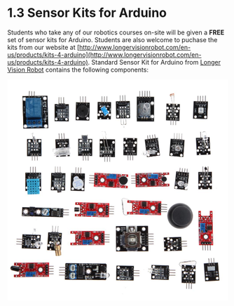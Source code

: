 # 1.3 Sensor Kits for Arduino

Students who take any of our robotics courses on-site will be given a **FREE** set of sensor kits for Arduino. Students are also welcome to puchase the kits from our website at [http://www.longervisionrobot.com/en-us/products/kits-4-arduino](http://www.longervisionrobot.com/en-us/products/kits-4-arduino). Standard Sensor Kit for Arduino from [Longer Vision Robot](http://www.longervisionrobot.com) contains the following components:

![Image](./allsensors.jpg)